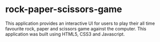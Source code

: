 # rock-paper-scissors-game
This application provides an interactive UI for users to play their all time favourite rock, paper and scissors game against the computer. This application was built using HTML5, CSS3 and Javascript.
